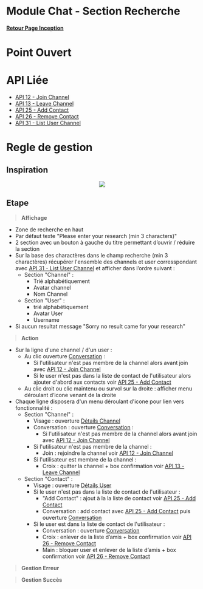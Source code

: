 # Module Chat - Section Recherche

**[Retour Page Inception](./00_Page_Inception.md)**

# Point Ouvert

# API Liée
- [API 12 - Join Channel](../API/12_Join_Channel.md)
- [API 13 - Leave Channel](../API/13_Leave_Channel.md)
- [API 25 - Add Contact](../API/25_Add_Contact.md)
- [API 26 - Remove Contact](../API/26_Remove_Contact.md)
- [API 31 - List User Channel](../API/31_List_User_Channel.md)

# Regle de gestion

## Inspiration
<p align="center">
	<img src="./Inspiration/Chat_Recherche.png" />
</p>

## Etape

> **Affichage**

- Zone de recherche en haut
- Par défaut texte "Please enter your research (min 3 characters)"
- 2 section avec un bouton à gauche du titre permettant d’ouvrir / réduire la section
- Sur la base des charactères dans le champ recherche (min 3 charactères) récupérer l'ensemble des channels et user corresspondant avec [API 31 - List User Channel](../API/31_List_User_Channel.md) et afficher dans l’ordre suivant  :
	- Section "Channel" :
		- Trié alphabétiquement 
		- Avatar channel
		- Nom Channel
	- Section "User" :
		- trié alphabétiquement 
		- Avatar User
		- Username
- Si aucun resultat message "Sorry no result came for your research"

> **Action**

- Sur la ligne d'une channel / d'un user :
	- Au clic ouverture [Conversation](./11C_Conversation.md) :
		- Si l'utilisateur n'est pas membre de la channel alors avant join avec [API 12 - Join Channel](../API/12_Join_Channel.md)
		- Si le user n'est pas dans la liste de contact de l'utilisateur alors ajouter d'abord aux contacts voir [API 25 - Add Contact](../API/25_Add_Contact.md)
	- Au clic droit ou clic maintenu ou survol sur la droite : afficher menu déroulant d’icone venant de la droite
- Chaque ligne disposera d'un menu déroulant d'icone pour lien vers fonctionnalité : 
	- Section "Channel" :
		- Visage : ouverture [Détails Channel](./11D_Details_Channel.md)
		- Conversation : ouverture [Conversation](./11C_Conversation.md) :
			- Si l'utilisateur n'est pas membre de la channel alors avant join avec [API 12 - Join Channel](../API/12_Join_Channel.md)
		- Si l'utilisateur n'est pas membre de la channel :
			- Join : rejoindre la channel voir [API 12 - Join Channel](../API/12_Join_Channel.md)
		- Si l'utilisateur est membre de la channel :
			- Croix : quitter la channel + box confirmation voir [API 13 - Leave Channel](../API/13_Leave_Channel.md)
	- Section "Contact" :
		- Visage : ouverture [Détails User](./11E_Details_User.md)
		- Si le user n'est pas dans la liste de contact de l'utilisateur : 
			- "Add Contact" : ajout à la la liste de contact voir [API 25 - Add Contact](../API/25_Add_Contact.md)
			- Conversation : add contact avec [API 25 - Add Contact](../API/25_Add_Contact.md) puis ouverture [Conversation](./11C_Conversation.md)
		- Si le user est dans la liste de contact de l'utilisateur :
			- Conversation : ouverture [Conversation](./11C_Conversation.md)
			- Croix : enlever de la liste d’amis + box confirmation voir [API 26 - Remove Contact](../API/26_Remove_Contact.md)
			- Main : bloquer user et enlever de la liste d’amis + box confirmation voir [API 26 - Remove Contact](../API/26_Remove_Contact.md)

> **Gestion Erreur**

> **Gestion Succès**

